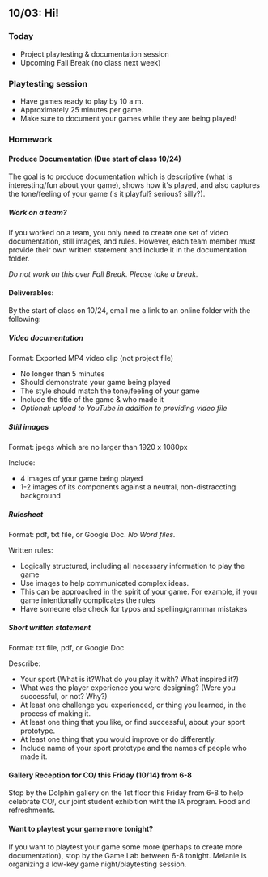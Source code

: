 ## 10/03: Hi!

### Today

- Project playtesting & documentation session
- Upcoming Fall Break (no class next week)

### Playtesting session
- Have games ready to play by 10 a.m.
- Approximately 25 minutes per game.
- Make sure to document your games while they are being played!

### Homework

#### Produce Documentation (Due start of class 10/24)
The goal is to produce documentation which is descriptive (what is interesting/fun about your game), shows how it's played, and also captures the tone/feeling of your game (is it playful? serious? silly?).

##### Work on a team?
If you worked on a team, you only need to create one set of video documentation, still images, and rules. However, each team member must provide their own written statement and include it in the documentation folder.

*Do not work on this over Fall Break. Please take a break.*


#### Deliverables:

By the start of class on 10/24, email me a link to an online folder with the following:

##### Video documentation

Format: Exported MP4 video clip (not project file) 

- No longer than 5 minutes
- Should demonstrate your game being played 
- The style should match the tone/feeling of your game
- Include the title of the game & who made it
- *Optional: upload to YouTube in addition to providing video file*

##### Still images

Format: jpegs which are no larger than 1920 x 1080px

Include:
- 4 images of your game being played
- 1-2 images of its components against a neutral, non-distraccting background

##### Rulesheet

Format: pdf, txt file, or Google Doc. _No Word files._

Written rules:
- Logically structured, including all necessary information to play the game 
- Use images to help communicated complex ideas.
- This can be approached in the spirit of your game. For example, if your game intentionally complicates the rules
- Have someone else check for typos and spelling/grammar mistakes

##### Short written statement

Format: txt file, pdf, or Google Doc

Describe:
- Your sport (What is it?What do you play it with? What inspired it?)
- What was the player experience you were designing? (Were you successful, or not? Why?)
- At least one challenge you experienced, or thing you learned, in the process of making it.
- At least one thing that you like, or find successful, about your sport prototype.
- At least one thing that you would improve or do differently.
- Include name of your sport prototype and the names of people who made it.


#### Gallery Reception for CO/ this Friday (10/14) from 6-8
Stop by the Dolphin gallery on the 1st floor this Friday from 6-8 to help celebrate CO/, our joint student exhibition wiht the IA program. Food and refreshments.

#### Want to playtest your game more tonight?
If you want to playtest your game some more (perhaps to create more documentation), stop by the Game Lab between 6-8 tonight. Melanie is organizing a low-key game night/playtesting session.

